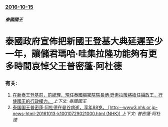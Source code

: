 ### [2016-10-15](/news/2016/10/15/index.md)

##### 泰國國王
# 泰國政府宣佈把新國王登基大典延遲至少一年，讓儲君瑪哈·哇集拉隆功能夠有更多時間哀悼父王普密蓬·阿杜德




### 有关:

1. [在新泰王登基前，前總理、現任泰國樞密院院長炳·廷素拉暖將擔任攝政王，行使國王的行政權力。 ](/news/2016/10/15/在新泰王登基前-前總理-現任泰國樞密院院長炳-廷素拉暖將擔任攝政王-行使國王的行政權力.md) _上下文: 泰國國王_
2. [泰国国王普密蓬·阿杜德在曼谷病逝，享年88岁。 [http:--www3.nhk.or.jp-news-html-20161013-k10010729021000.html (NHK)] ](/news/2016/10/13/泰国国王普密蓬-阿杜德在曼谷病逝-享年88岁-http-www3nhkorjp-news-html-201.md) _上下文: 普密蓬·阿杜德_
